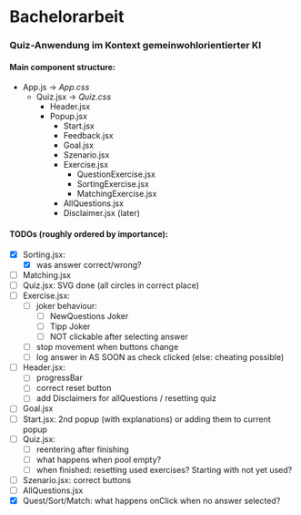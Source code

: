 # Bachelorarbeit

### Quiz-Anwendung im Kontext gemeinwohlorientierter KI

#### Main component structure:

* App.js -> *App.css*
    * Quiz.jsx -> *Quiz.css*
        * Header.jsx
        * Popup.jsx
            * Start.jsx
            * Feedback.jsx 
            * Goal.jsx
            * Szenario.jsx
            * Exercise.jsx
                * QuestionExercise.jsx
                * SortingExercise.jsx
                * MatchingExercise.jsx
            * AllQuestions.jsx
            * Disclaimer.jsx (later)


#### TODOs (roughly ordered by importance):

* [x] Sorting.jsx:
    * [x] was answer correct/wrong?
* [ ] Matching.jsx
* [ ] Quiz.jsx: SVG done (all circles in correct place)
* [ ] Exercise.jsx: 
    * [ ] joker behaviour:
        * [ ] NewQuestions Joker
        * [ ] Tipp Joker
        * [ ] NOT clickable after selecting answer
    * [ ] stop movement when buttons change
    * [ ] log answer in AS SOON as check clicked (else: cheating possible)
* [ ] Header.jsx:
    * [ ] progressBar
    * [ ] correct reset button
    * [ ] add Disclaimers for allQuestions / resetting quiz
* [ ] Goal.jsx
* [ ] Start.jsx: 2nd popup (with explanations) or adding them to current popup
* [ ] Quiz.jsx: 
    * [ ] reentering after finishing
    * [ ] what happens when pool empty?
    * [ ] when finished: resetting used exercises? Starting with not yet used?
* [ ] Szenario.jsx: correct buttons
* [ ] AllQuestions.jsx
* [x] Quest/Sort/Match: what happens onClick when no answer selected?
